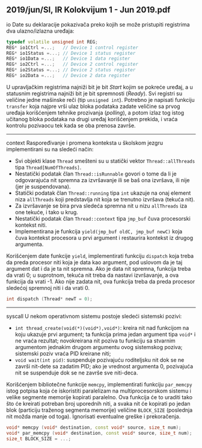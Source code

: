 2019/jun/SI, IR Kolokvijum 1 - Jun 2019.pdf
--------------------------------------------------------------------------------
io
Date su deklaracije pokazivača preko kojih se može pristupiti registrima dva ulazno/izlazna
uređaja:
```cpp
typedef volatile unsigned int REG;
REG* io1Ctrl =...;   // Device 1 control register
REG* io1Status =...; // Device 1 status register
REG* io1Data =...;   // Device 1 data register
REG* io2Ctrl =...;   // Device 2 control register
REG* io2Status =...; // Device 2 status register
REG* io2Data =...;   // Device 2 data register
```
U upravljačkim registrima najniži bit je bit *Start* kojim se pokreće uređaj, a u statusnim
registrima najniži bit je bit spremnosti (*Ready*). Svi registri su veličine jedne mašinske reči
(tip `unsigned int`).
Potrebno je napisati funkciju `transfer` koja najpre vrši ulaz bloka podataka zadate veličine sa
prvog uređaja korišćenjem tehnike prozivanja (*polling*), a potom izlaz tog istog učitanog
bloka podataka na drugi uređaj korišćenjem prekida, i vraća kontrolu pozivaocu tek kada se
oba prenosa završe.

--------------------------------------------------------------------------------
context
Raspoređivanje i promena konteksta u školskom jezgru implementirani su na sledeći način:

- Svi objekti klase `Thread` smešteni su u statički vektor `Thread::allThreads` tipa `Thread[NumOfThreads]`.
- Nestatički podatak član `Thread::isRunnable` govori o tome da li je odgovarajuća nit spremna za izvršavanje ili se baš ona izvršava, ili nije (jer je suspendovana).
- Statički podatak član `Thread::running` tipa `int` ukazuje na onaj element niza `allThreads` koji predstavlja nit koja se trenutno izvršava (tekuća nit).
- Za izvršavanje se bira prva sledeća spremna nit u nizu `allThreads` iza one tekuće, i tako u krug.
- Nestatički podatak član `Thread::context` tipa `jmp_buf` čuva procesorski kontekst niti.
- Implementirana je funkcija `yield(jmp_buf oldC, jmp_buf newC)` koja čuva kontekst procesora u prvi argument i restaurira kontekst iz drugog argumenta.

Korišćenjem date funkcije `yield`, implementirati funkciju `dispatch` koja treba da preda
procesor niti koja je data kao argument, pod uslovom da je taj argument dat i da je ta nit
spremna. Ako je data nit spremna, funkcija treba da vrati 0; u suprotnom, tekuća nit treba da
nastavi izvršavanje, a ova funkcija da vrati -1. Ako nije zadata nit, ova funkcija treba da preda
procesor sledećoj spremnoj niti i da vrati 0.
```cpp
int dispatch (Thread* newT = 0);
```

--------------------------------------------------------------------------------
syscall
U nekom operativnom sistemu postoje sledeći sistemski pozivi:

- `int thread_create(void(*)(void*),void*)`: kreira nit nad funkcijom na koju
ukazuje prvi argument;  ta funkcija prima jedan argument tipa `void*` i ne vraća
rezultat;  novokreirana nit poziva tu funkciju sa stvarnim argumentom jednakim
drugom argumentu ovog sistemskog poziva; sistemski poziv vraća PID kreirane niti;
- `void wait(int pid)`: suspenduje pozivajuću roditeljsku nit dok se ne završi nit-dete
sa zadatim PID; ako je vrednost argumenta 0, pozivajuća nit se suspenduje dok se ne
završe sve niti-deca.

Korišćenjem bibliotečne funkcije `memcpy`, implementirati funkciju `par_memcpy` istog potpisa
koja će iskoristiti paralelizam na multiprocesorskom sistemu i velike segmente memorije
kopirati paralelno. Ova funkcija će to uraditi tako što će kreirati potreban broj uporednih niti,
a svaka nit će kopirati po jedan blok (particiju traženog segmenta memorije) veličine
`BLOCK_SIZE` (poslednja nit možda manje od toga). Ignorisati eventualne greške i prekoračenja.
```cpp
void* memcpy (void* destination, const void* source, size_t num);
void* par_memcpy (void* destination, const void* source, size_t num);
size_t BLOCK_SIZE = ...;
```

